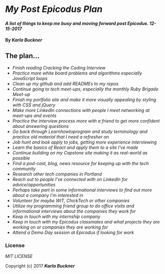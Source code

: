 # _My Post Epicodus Plan_

#### _A list of things to keep me busy and moving forward post Epicodus. 12-15-2017_

#### By _**Karla Buckner**_

## The plan...

* _Finish reading Cracking the Coding Interview_
* _Practice more white board problems and algorithms especially JavaScript loops_
* _Clean up my github and add READMEs to my repos_
* _Continue going to tech meet-ups, especially the monthly Ruby Brigade Meet-up_
* _Finish my portfolio site and make it more visually appealing by styling with CSS and jQuery_
* _Make more LinkedIn connections with people I meet networking at meet-ups and events_
* _Practice the interview process more with a friend to get more confident about answering questions_
* _Go back through Learnhowtoprogram and study terminology and practice old material that I need a refresher on_
* _Job hunt and look apply to jobs, getting more experience interviewing_
* _Learn the basics of React and apply them to a site I've made_
* _Continue building on my Capstone site making it as real-world as possible_
* _Find a pod-cast, blog, news resource for keeping up with the tech community_
* _Research other tech companies in Portland_
* _Reach out to people I've connected with on LinkedIn for advice/opportunities_
* _Perhaps take part in some informational interviews to find out more about a company I'm interested in_
* _Volunteer for maybe WIT, ChickTech or other companies_
* _Utilize my programming friend group to do office visits and informational interviews about the companies they work for_
* _Keep in touch with my internship company_
* _Keep in touch with my Epicodus classmates and what projects they are working on or companies they are working for_
* _Attend a Demo Day session at Epicodus if looking for work_

### License

*MIT LICENSE*

Copyright (c) 2017 **_Karla Buckner_**
